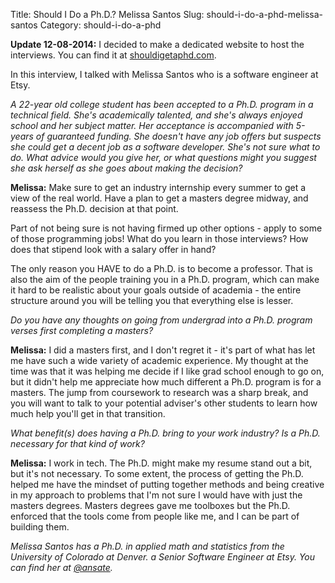 Title: Should I Do a Ph.D.? Melissa Santos
Slug: should-i-do-a-phd-melissa-santos
Category: should-i-do-a-phd

__Update 12-08-2014:__ I decided to make a dedicated website to host the interviews. You can find it at [shouldigetaphd.com](http://shouldigetaphd.com/).

In this interview, I talked with Melissa Santos who is a software engineer at Etsy.

_A 22-year old college student has been accepted to a Ph.D. program in a technical field. She's academically talented, and she's always enjoyed school and her subject matter. Her acceptance is accompanied with 5-years of guaranteed funding. She doesn't have any job offers but suspects she could get a decent job as a software developer. She's not sure what to do. What advice would you give her, or what questions might you suggest she ask herself as she goes about making the decision?_

__Melissa:__ Make sure to get an industry internship every summer to get a view of the real world. Have a plan to get a masters degree midway, and reassess the Ph.D. decision at that point.

Part of not being sure is not having firmed up other options - apply to some of those programming jobs! What do you learn in those interviews? How does that stipend look with a salary offer in hand?

The only reason you HAVE to do a Ph.D. is to become a professor. That is also the aim of the people training you in a Ph.D. program, which can make it hard to be realistic about your goals outside of academia - the entire structure around you will be telling you that everything else is lesser.

_Do you have any thoughts on going from undergrad into a Ph.D. program verses first completing a masters?_

__Melissa:__ I did a masters first, and I don't regret it - it's part of what has let me have such a wide variety of academic experience. My thought at the time was that it was helping me decide if I like grad school enough to go on, but it didn't help me appreciate how much different a Ph.D. program is for a masters. The jump from coursework to research was a sharp break, and you will want to talk to your potential adviser's other students to learn how much help you'll get in that transition.

_What benefit(s) does having a Ph.D. bring to your work industry? Is a Ph.D. necessary for that kind of work?_

__Melissa:__ I work in tech. The Ph.D. might make my resume stand out a bit, but it's not necessary. To some extent, the process of getting the Ph.D. helped me have the mindset of putting together methods and being creative in my approach to problems that I'm not sure I would have with just the masters degrees. Masters degrees gave me toolboxes but the Ph.D. enforced that the tools come from people like me, and I can be part of building them.

_Melissa Santos has a Ph.D. in applied math and statistics from the University of Colorado at Denver. a Senior Software Engineer at Etsy. You can find her at [@ansate](https://twitter.com/ansate)._